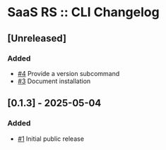 # SaaS RS :: CLI Changelog

## [Unreleased]
### Added
- [#4](https://github.com/saas-rs/cli/issues/4) Provide a version subcommand
- [#3](https://github.com/saas-rs/cli/issues/3) Document installation

## [0.1.3] - 2025-05-04
### Added
- [#1](https://github.com/saas-rs/cli/issues/1) Initial public release
